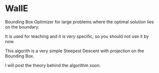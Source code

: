 # WallE
Bounding Box Optimizer for large problems where the optimal solution lies on the boundary.

It is used for teaching and it is very specific, so you should not use it by now.

This algorith is a very simple Steepest Descent with projection on the Bounding Box. 

I will post the theory behind the algorithm soon.
